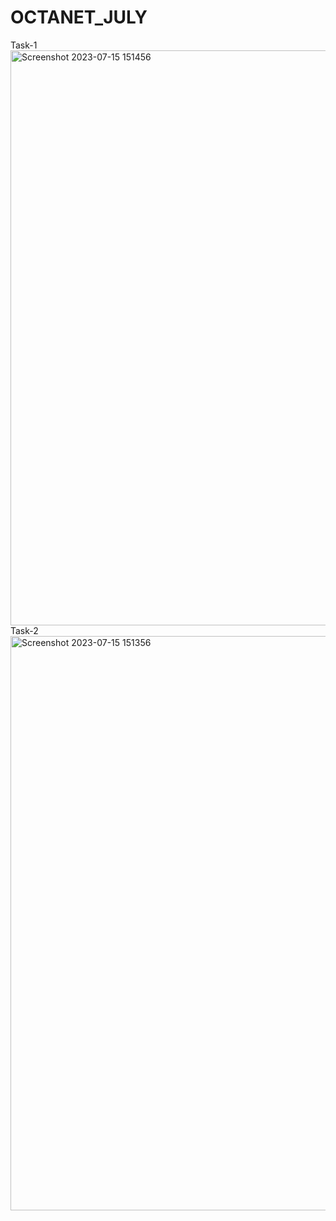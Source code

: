 # OCTANET_JULY
Task-1<img width="920" alt="Screenshot 2023-07-15 151456" src="https://github.com/Dushyantchahar/OCTANET_JULY/assets/97494865/bcf84aad-5037-4581-b663-8f9a4e547cc1">
Task-2<img width="919" alt="Screenshot 2023-07-15 151356" src="https://github.com/Dushyantchahar/OCTANET_JULY/assets/97494865/07bd9082-6af3-4e6b-9103-0a9240f0df24">


